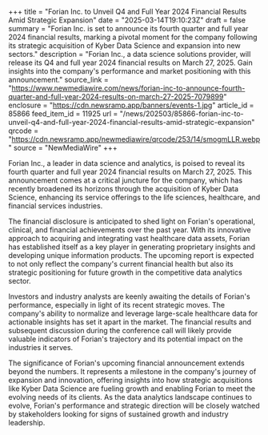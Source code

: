 +++
title = "Forian Inc. to Unveil Q4 and Full Year 2024 Financial Results Amid Strategic Expansion"
date = "2025-03-14T19:10:23Z"
draft = false
summary = "Forian Inc. is set to announce its fourth quarter and full year 2024 financial results, marking a pivotal moment for the company following its strategic acquisition of Kyber Data Science and expansion into new sectors."
description = "Forian Inc., a data science solutions provider, will release its Q4 and full year 2024 financial results on March 27, 2025. Gain insights into the company's performance and market positioning with this announcement."
source_link = "https://www.newmediawire.com/news/forian-inc-to-announce-fourth-quarter-and-full-year-2024-results-on-march-27-2025-7079899"
enclosure = "https://cdn.newsramp.app/banners/events-1.jpg"
article_id = 85866
feed_item_id = 11925
url = "/news/202503/85866-forian-inc-to-unveil-q4-and-full-year-2024-financial-results-amid-strategic-expansion"
qrcode = "https://cdn.newsramp.app/newmediawire/qrcode/253/14/smogmLLR.webp"
source = "NewMediaWire"
+++

<p>Forian Inc., a leader in data science and analytics, is poised to reveal its fourth quarter and full year 2024 financial results on March 27, 2025. This announcement comes at a critical juncture for the company, which has recently broadened its horizons through the acquisition of Kyber Data Science, enhancing its service offerings to the life sciences, healthcare, and financial services industries.</p><p>The financial disclosure is anticipated to shed light on Forian's operational, clinical, and financial achievements over the past year. With its innovative approach to acquiring and integrating vast healthcare data assets, Forian has established itself as a key player in generating proprietary insights and developing unique information products. The upcoming report is expected to not only reflect the company's current financial health but also its strategic positioning for future growth in the competitive data analytics sector.</p><p>Investors and industry analysts are keenly awaiting the details of Forian's performance, especially in light of its recent strategic moves. The company's ability to normalize and leverage large-scale healthcare data for actionable insights has set it apart in the market. The financial results and subsequent discussion during the conference call will likely provide valuable indicators of Forian's trajectory and its potential impact on the industries it serves.</p><p>The significance of Forian's upcoming financial announcement extends beyond the numbers. It represents a milestone in the company's journey of expansion and innovation, offering insights into how strategic acquisitions like Kyber Data Science are fueling growth and enabling Forian to meet the evolving needs of its clients. As the data analytics landscape continues to evolve, Forian's performance and strategic direction will be closely watched by stakeholders looking for signs of sustained growth and industry leadership.</p>
